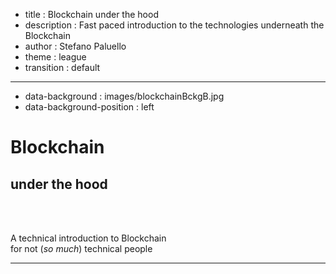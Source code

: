 - title : Blockchain under the hood
- description : Fast paced introduction to the technologies underneath the Blockchain
- author : Stefano Paluello
- theme : league
- transition : default

***

- data-background : images/blockchainBckgB.jpg
- data-background-position : left

# Blockchain
## under the hood

</br>
</br>

A technical introduction to Blockchain 
</br>
for not (*so much*) technical people

***


